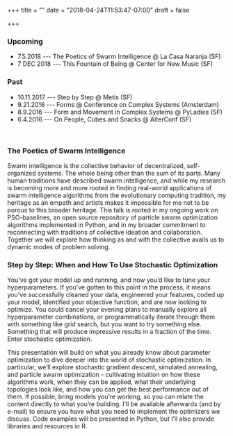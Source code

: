 +++
title = ""
date = "2018-04-24T11:53:47-07:00"
draft = false

+++
### Upcoming
* 7.5.2018 --- The Poetics of Swarm Intelligence @ La Casa Naranja
(SF)
* 7 DEC 2018 --- This Fountain of Being @ Center for New Music (SF)

### Past

* 10.11.2017 --- Step by Step @ Metis (SF)<br/>
* 9.21.2016 --- Forms @ Conference on Complex Systems (Amsterdam)<br/>
* 8.9.2016 --- Form and Movement in Complex Systems @ PyLadies (SF)<br/>
* 6.4.2016 --- On People, Cubes and Snacks @ AlterConf (SF)

</br>

### The Poetics of Swarm Intelligence

Swarm intelligence is the collective behavior of decentralized,
self-organized systems. The whole being other than the sum of its parts.
Many human traditions have described swarm intelligence, and while my
research is becoming more and more rooted in finding real-world
applications of swarm intelligence algorithms from the evolutionary
computing tradition, my heritage as an empath and artists makes it
impossible for me not to be porous to this broader heritage. This talk
is rooted in my ongoing work on PSO-baselines, an open source repository
of particle swarm optimization algorithms implemented in Python, and in
my broader commitment to reconnecting with traditions of collective
ideation and collaboration. Together we will explore how thinking as and
with the collective avails us to dynamic modes of problem solving.

### Step by Step: When and How To Use Stochastic Optimization

You’ve got your model up and running, and now you’d like to tune your
hyperparameters. If you’ve gotten to this point in the process, it means
you’ve successfully cleaned your data, engineered your features, coded
up your model, identified your objective function, and are now looking
to optimize. You could cancel your evening plans to manually explore all
hyperparameter combinations, or programmatically iterate through them
with something like grid search, but you want to try something else.
Something that will produce impressive results in a fraction of the
time. Enter stochastic optimization.

This presentation will build on what you already know about parameter
optimization to dive deeper into the world of stochastic optimization.
In particular, we’ll explore stochastic gradient descent, simulated
annealing, and particle swarm optimization - cultivating intuition on
how these algorithms work, when they can be applied, what their
underlying topologies look like, and how you can get the best
performance out of them. If possible, bring models you’re working, so
you can relate the content directly to what you’re building. I’ll be
available afterwards (and by e-mail) to ensure you have what you need to
implement the optimizers we discuss. Code examples will be presented in
Python, but I’ll also provide libraries and resources in R.

